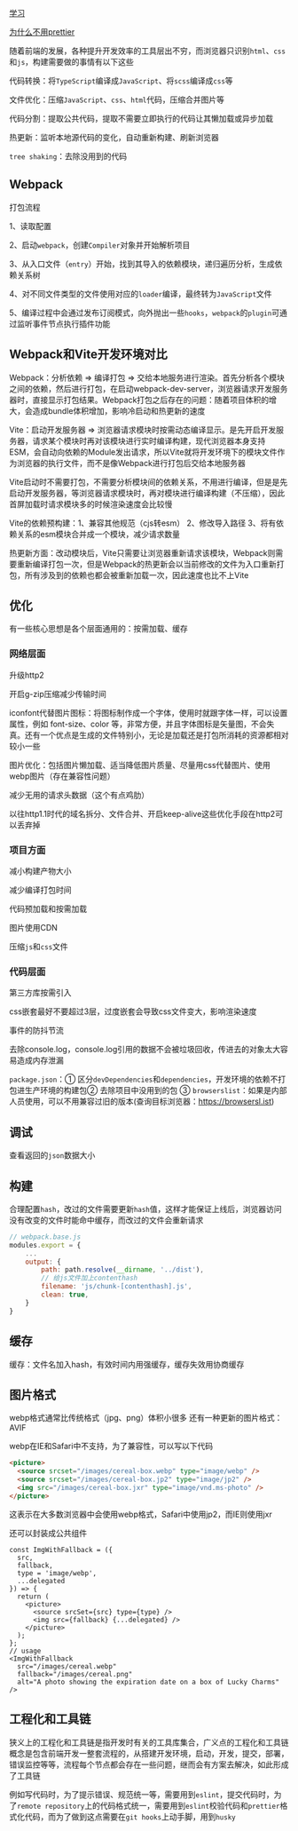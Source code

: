 [学习](https://web.dev/fast/)

[为什么不用prettier](https://antfu.me/posts/why-not-prettier-zh)

随着前端的发展，各种提升开发效率的工具层出不穷，而浏览器只识别`html`、`css`和`js`，构建需要做的事情有以下这些

代码转换：将`TypeScript`编译成`JavaScript`、将`scss`编译成`css`等

文件优化：压缩`JavaScript`、`css`、`html`代码，压缩合并图片等

代码分割：提取公共代码，提取不需要立即执行的代码让其懒加载或异步加载

热更新：监听本地源代码的变化，自动重新构建、刷新浏览器

`tree shaking`：去除没用到的代码

## Webpack

打包流程

1、读取配置

2、启动`webpack`，创建`Compiler`对象并开始解析项目

3、从入口文件（`entry`）开始，找到其导入的依赖模块，递归遍历分析，生成依赖关系树

4、对不同文件类型的文件使用对应的`loader`编译，最终转为`JavaScript`文件

5、编译过程中会通过发布订阅模式，向外抛出一些`hooks`，`webpack`的`plugin`可通过监听事件节点执行插件功能

## Webpack和Vite开发环境对比

Webpack：分析依赖 => 编译打包 => 交给本地服务进行渲染。首先分析各个模块之间的依赖，然后进行打包，在启动webpack-dev-server，浏览器请求开发服务器时，直接显示打包结果。Webpack打包之后存在的问题：随着项目体积的增大，会造成bundle体积增加，影响冷启动和热更新的速度

Vite：启动开发服务器 => 浏览器请求模块时按需动态编译显示。是先开启开发服务器，请求某个模块时再对该模块进行实时编译构建，现代浏览器本身支持ESM，会自动向依赖的Module发出请求，所以Vite就将开发环境下的模块文件作为浏览器的执行文件，而不是像Webpack进行打包后交给本地服务器

Vite启动时不需要打包，不需要分析模块间的依赖关系，不用进行编译，但是是先启动开发服务器，等浏览器请求模块时，再对模块进行编译构建（不压缩），因此首屏加载时请求模块多的时候渲染速度会比较慢

Vite的依赖预构建：1、兼容其他规范（cjs转esm）  2、修改导入路径  3、将有依赖关系的esm模块合并成一个模块，减少请求数量

热更新方面：改动模块后，Vite只需要让浏览器重新请求该模块，Webpack则需要重新编译打包一次，但是Webpack的热更新会以当前修改的文件为入口重新打包，所有涉及到的依赖也都会被重新加载一次，因此速度也比不上Vite

## 优化

有一些核心思想是各个层面通用的：按需加载、缓存

### 网络层面

升级http2

开启g-zip压缩减少传输时间

iconfont代替图片图标：将图标制作成一个字体，使用时就跟字体一样，可以设置属性，例如 font-size、color 等，非常方便，并且字体图标是矢量图，不会失真。还有一个优点是生成的文件特别小，无论是加载还是打包所消耗的资源都相对较小一些

图片优化：包括图片懒加载、适当降低图片质量、尽量用css代替图片、使用webp图片（存在兼容性问题）

减少无用的请求头数据（这个有点鸡肋）

以往http1.1时代的域名拆分、文件合并、开启keep-alive这些优化手段在http2可以丢弃掉

### 项目方面

减小构建产物大小

减少编译打包时间

代码预加载和按需加载

图片使用CDN

压缩`js`和`css`文件

### 代码层面

第三方库按需引入

css嵌套最好不要超过3层，过度嵌套会导致css文件变大，影响渲染速度

事件的防抖节流

去除console.log，console.log引用的数据不会被垃圾回收，传进去的对象太大容易造成内存泄漏

`package.json`：①  区分`devDependencies`和`dependencies`，开发环境的依赖不打包进生产环境的构建包②  去除项目中没用到的包  ③  `browserslist`：如果是内部人员使用，可以不用兼容过旧的版本(查询目标浏览器：https://browsersl.ist)

## 调试

查看返回的`json`数据大小

## 构建

合理配置`hash`，改过的文件需要更新`hash`值，这样才能保证上线后，浏览器访问没有改变的文件时能命中缓存，而改过的文件会重新请求

```js
// webpack.base.js
modules.export = {
    ...
    output: {
        path: path.resolve(__dirname, '../dist'),
        // 给js文件加上contenthash
        filename: 'js/chunk-[contenthash].js',
        clean: true,
    }
}
```

## 缓存

缓存：文件名加入hash，有效时间内用强缓存，缓存失效用协商缓存

## 图片格式

webp格式通常比传统格式（jpg、png）体积小很多
还有一种更新的图片格式：AVIF

webp在IE和Safari中不支持，为了兼容性，可以写以下代码

```html
<picture>
  <source srcset="/images/cereal-box.webp" type="image/webp" />
  <source srcset="/images/cereal-box.jp2" type="image/jp2" />
  <img src="/images/cereal-box.jxr" type="image/vnd.ms-photo" />
</picture>
```

这表示在大多数浏览器中会使用webp格式，Safari中使用jp2，而IE则使用jxr

还可以封装成公共组件

```tsx
const ImgWithFallback = ({
  src,
  fallback,
  type = 'image/webp',
  ...delegated
}) => {
  return (
    <picture>
      <source srcSet={src} type={type} />
      <img src={fallback} {...delegated} />
    </picture>
  );
};
// usage
<ImgWithFallback
  src="/images/cereal.webp"
  fallback="/images/cereal.png"
  alt="A photo showing the expiration date on a box of Lucky Charms"
/>
```

## 工程化和工具链

狭义上的工程化和工具链是指开发时有关的工具库集合，广义点的工程化和工具链概念是包含前端开发一整套流程的，从搭建开发环境，启动，开发，提交，部署，错误监控等等，流程每个节点都会存在一些问题，继而会有方案去解决，如此形成了工具链

例如写代码时，为了提示错误、规范统一等，需要用到`eslint`，提交代码时，为了`remote repository`上的代码格式统一，需要用到`eslint`校验代码和`prettier`格式化代码，而为了做到这点需要在`git hooks`上动手脚，用到`husky`
